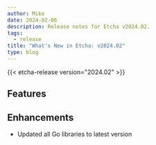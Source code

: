 ```yaml
---
author: Mike
date: 2024-02-06
description: Release notes for Etcha v2024.02.
tags:
  - release
title: "What's New in Etcha: v2024.02"
type: blog
---
```


{{< etcha-release version="2024.02" >}}

## Features

## Enhancements

- Updated all Go libraries to latest version
